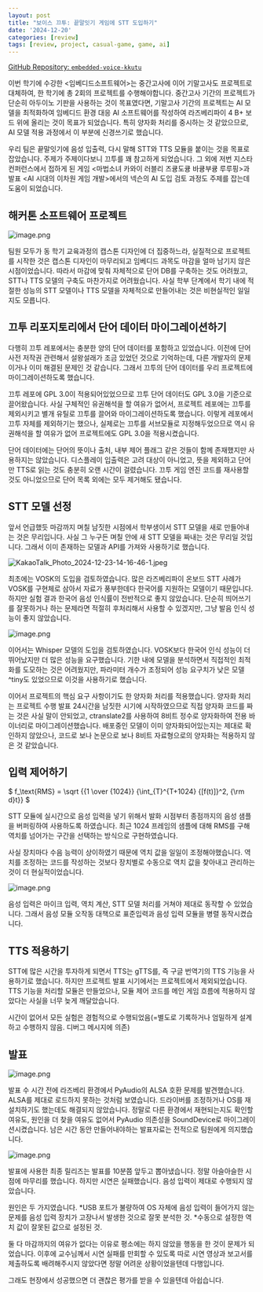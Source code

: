 ```yaml
---
layout: post
title: "보이스 끄투: 끝말잇기 게임에 STT 도입하기"
date: '2024-12-20'
categories: [review]
tags: [review, project, casual-game, game, ai]
---
```


[GitHub Repository: `embedded-voice-kkutu`](https://github.com/undefined-rainy-storm/embedded-voice-kkutu)

이번 학기에 수강한 &lt;임베디드소프트웨어&gt;는 중간고사에 이어 기말고사도 프로젝트로 대체하여, 한 학기에 총 2회의 프로젝트를 수행해야합니다. 중간고사 기간의 프로젝트가 단순히 아두이노 기판을 사용하는 것이 목표였다면, 기말고사 기간의 프로젝트는 AI 모델을 최적화하여 임베디드 환경 대응 AI 소프트웨어를 작성하여 라즈베리파이 4 B+ 보드 위에 올리는 것이 목표가 되었습니다. 특히 양자화 처리를 중시하는 것 같았으므로, AI 모델 적용 과정에서 이 부분에 신경쓰기로 했습니다.

우리 팀은 끝말잇기에 음성 입출력, 다시 말해 STT와 TTS 모듈을 붙이는 것을 목표로 잡았습니다. 주제가 주제이다보니 끄투를 꽤 참고하게 되었습니다. 그 외에 저번 지스타 컨퍼런스에서 접하게 된 게임 &lt;마법소녀 카와이 러블리 즈큥도큥 바큥부큥 루루핑&gt;과 발표 &lt;AI 시대의 이차원 게임 개발&gt;에서의 넥슨의 AI 도입 검토 과정도 주제를 잡는데 도움이 되었습니다.

## 해커톤 소프트웨어 프로젝트

![image.png](/static/posts/2024-12-20-embedded-voice-kkutu/image.png)

팀원 모두가 동 학기 교육과정의 캡스톤 디자인에 더 집중하느라, 실질적으로 프로젝트를 시작한 것은 캡스톤 디자인이 마무리되고 임베디드 과목도 마감을 얼마 남기지 않은 시점이었습니다. 따라서 마감에 맞춰 자체적으로 단어 DB를 구축하는 것도 어려웠고, STT나 TTS 모델의 구축도 마찬가지로 어려웠습니다. 사실 학부 단계에서 학기 내에 적절한 성능의 STT 모델이나 TTS 모델을 자체적으로 만들어내는 것은 비현실적인 일일지도 모릅니다.

## 끄투 리포지토리에서 단어 데이터 마이그레이션하기

다행히 끄투 레포에서는 충분한 양의 단어 데이터를 포함하고 있었습니다. 이전에 단어 사전 저작권 관련해서 설왕설래가 조금 있었던 것으로 기억하는데, 다른 개발자의 문제이거나 이미 해결된 문제인 것 같습니다. 그래서 끄투의 단어 데이터를 우리 프로젝트에 마이그레이션하도록 했습니다.

끄투 레포에 GPL 3.0이 적용되어있었으므로 끄투 단어 데이터도 GPL 3.0을 기준으로 끌어왔습니다. 사실 구체적인 유권해석을 할 여유가 없어서, 프로젝트 레포에는 끄투를 제외시키고 별개 유틸로 끄투를 끌어와 마이그레이션하도록 했습니다. 이렇게 레포에서 끄투 자체를 제외하기는 했으나, 실제로는 끄투를 서브모듈로 지정해두었으므로 역시 유권해석을 할 여유가 없어 프로젝트에도 GPL 3.0을 적용시켰습니다.

단어 데이터에는 단어의 뜻이나 출처, 내부 제어 플래그 같은 것들이 함께 존재했지만 사용하지는 않았습니다. 디스플레이 입출력은 고려 대상이 아니었고, 뜻을 제외하고 단어만 TTS로 읽는 것도 충분히 오랜 시간이 걸렸습니다. 끄투 게임 엔진 코드를 재사용할 것도 아니었으므로 단어 목록 외에는 모두 제거해도 됐습니다.

## STT 모델 선정

앞서 언급했듯 마감까지 며칠 남짓한 시점에서 학부생이서 STT 모델을 새로 만들어내는 것은 무리입니다. 사실 그 누구든 며칠 안에 새 STT 모델을 짜내는 것은 무리일 것입니다. 그래서 이미 존재하는 모델과 API를 가져와 사용하기로 했습니다.

![KakaoTalk_Photo_2024-12-23-14-16-46-1.jpeg](/static/posts/2024-12-20-embedded-voice-kkutu/KakaoTalk_Photo_2024-12-23-14-16-46-1.jpeg)

최초에는 VOSK의 도입을 검토하였습니다. 많은 라즈베리파이 온보드 STT 사례가 VOSK를 구현체로 삼아서 자료가 풍부한데다 한국어를 지원하는 모델이기 때문입니다. 하지만 실험 결과 한국어 음성 인식률이 전반적으로 좋지 않았습니다. 단순히 띄어쓰기를 잘못하거나 하는 문제라면 적절히 후처리해서 사용할 수 있겠지만, 그냥 발음 인식 성능이 좋지 않았습니다.

![image.png](/static/posts/2024-12-20-embedded-voice-kkutu/image%201.png)

이어서는 Whisper 모델의 도입을 검토하였습니다. VOSK보다 한국어 인식 성능이 더 뛰어났지만 더 많은 성능을 요구했습니다. 기한 내에 모델을 분석하면서 직접적인 최적화를 도모하는 것은 어려웠지만, 파라미터 개수가 조정되어 성능 요구치가 낮은 모델^tiny도 있었으므로 이것을 사용하기로 했습니다.

이어서 프로젝트의 핵심 요구 사항이기도 한 양자화 처리를 적용했습니다. 양자화 처리는 프로젝트 수행 발표 24시간을 남짓한 시기에 시작하였으므로 직접 양자화 코드를 짜는 것은 사실 말이 안되었고, ctranslate2를 사용하여 8비트 정수로 양자화하여 전용 바이너리로 마이그레이션했습니다. 배포중인 모델이 이미 양자화되어있는지는 제대로 확인하지 않았으나, 코드로 보나 논문으로 보나 8비트 자료형으로의 양자화는 적용하지 않은 것 같았습니다.

## 입력 제어하기

$
f_\text{RMS} = \sqrt {{1 \over {1024}} {\int_{T}^{T+1024} {[f(t)]}^2\, {\rm d}t}}
$

STT 모듈에 실시간으로 음성 입력을 넣기 위해서 발화 시점부터 종점까지의 음성 샘플을 버퍼링하여 사용하도록 하였습니다. 최근 1024 프레임의 샘플에 대해 RMS를 구해 역치를 넘어가는 구간을 선택하는 방식으로 구현하였습니다.

사실 장치마다 수음 능력이 상이하였기 때문에 역치 값을 일일이 조정해야했습니다. 역치를 조정하는 코드를 작성하는 것보다 장치별로 수동으로 역치 값을 찾아내고 관리하는 것이 더 현실적이었습니다.

![image.png](/static/posts/2024-12-20-embedded-voice-kkutu/image%202.png)

음성 입력은 마이크 입력, 역치 계산, STT 모델 처리를 거쳐야 제대로 동작할 수 있었습니다. 그래서 음성 모듈 오작동 대책으로 표준입력과 음성 입력 모듈을 병렬 동작시켰습니다.

## TTS 적용하기

STT에 많은 시간을 투자하게 되면서 TTS는 gTTS를, 즉 구글 번역기의 TTS 기능을 사용하기로 했습니다. 하지만 프로젝트 발표 시기에서는 프로젝트에서 제외되었습니다. TTS 기능을 처리할 모듈은 만들었으나, 모듈 제어 코드를 메인 게임 흐름에 적용하지 않았다는 사실을 너무 늦게 깨달았습니다.

시간이 없어서 모든 실험은 경험적으로 수행되었음(=별도로 기록하거나 엄밀하게 설계하고 수행하지 않음. 디버그 메시지에 의존)

## 발표

![image.png](/static/posts/2024-12-20-embedded-voice-kkutu/image%203.png)

발표 수 시간 전에 라즈베리 환경에서 PyAudio의 ALSA 호환 문제를 발견했습니다. ALSA를 제대로 로드하지 못하는 것처럼 보였습니다. 드라이버를 조정하거나 OS를 재설치하기도 했는데도 해결되지 않았습니다. 정말로 다른 환경에서 재현되는지도 확인할 여유도, 원인을 더 찾을 여유도 없어서 PyAudio 의존성을 SoundDevice로 마이그레이션시켰습니다. 남은 시간 동안 만들어내야하는 발표자료는 전적으로 팀원에게 의지했습니다.

![image.png](/static/posts/2024-12-20-embedded-voice-kkutu/image%204.png)

발표에 사용한 최종 릴리즈는 발표를 10분쯤 앞두고 뽑아냈습니다. 정말 아슬아슬한 시점에 마무리를 했습니다. 하지만 시연은 실패했습니다. 음성 입력이 제대로 수행되지 않았습니다.

원인은 두 가지였습니다. \*USB 포트가 불량하여 OS 자체에 음성 입력이 들어가지 않는 문제를 음성 입력 장치가 고장나서 발생한 것으로 잘못 분석한 것. \*수동으로 설정한 역치 값이 잘못된 값으로 설정된 것.

둘 다 마감까지의 여유가 없다는 이유로 평소에는 하지 않았을 행동을 한 것이 문제가 되었습니다. 이후에 교수님께서 시연 실패를 만회할 수 있도록 따로 시연 영상과 보고서를 제출하도록 배려해주시지 않았다면 정말 어려운 상황이었을텐데 다행입니다.

그래도 현장에서 성공했으면 더 괜찮은 평가를 받을 수 있을텐데 아쉽습니다.
